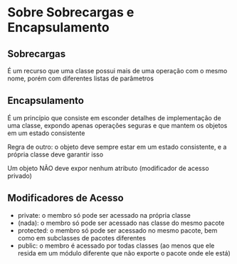 <h1>Sobre Sobrecargas e Encapsulamento </h1>

<h2>Sobrecargas</h2>
<p>É um recurso que uma classe possui mais de uma operação com o mesmo nome, porém com diferentes listas de parâmetros</p>

<h2>Encapsulamento</h2>
<p>É um princípio que consiste em esconder detalhes de implementação de uma classe, expondo apenas operações seguras e que mantem os objetos em um estado consistente</p>
<p>Regra de outro: o objeto deve sempre estar em um estado consistente, e a própria classe deve garantir isso</p>
<p>Um objeto NÃO deve expor nenhum atributo (modificador de acesso privado)</p>

<h2>Modificadores de Acesso</h2>

* private: o membro só pode ser acessado na própria classe
* (nada): o membro só pode ser acessado nas classe do mesmo pacote
* protected: o membro só pode ser acessado no mesmo pacote, bem como em subclasses de pacotes diferentes
* public: o membro é acessado por todas classes (ao menos que ele resida em um módulo diferente que não exporte o pacote onde ele está)